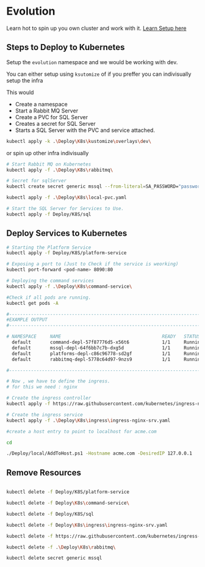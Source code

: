 
# Evolution 


Learn hot to spin up you own cluster and work with it. [Learn Setup here](https://github.com/iamsourabh-in/Evolution/blob/master/Deploy/setup.md)


## Steps to Deploy to Kubernetes
Setup the `evolution` namespace and we would be working with dev.

You can either setup using `ksutomize` of if you preffer you can indivisually setup the infra

This would
- Create a namespace
- Start a Rabbit MQ Server
- Create a PVC for SQL Server
- Creates a secret for SQL Server
- Starts a SQL Server with the PVC and service attached.

```sh
kubectl apply -k .\Deploy\K8s\kustomize\overlays\dev\
```

or spin up other infra indivisually

```sh
# Start Rabbit MQ on Kubernetes
kubectl apply -f .\Deploy\K8s\rabbitmq\

# Secret for sqlServer
kubectl create secret generic mssql --from-literal=SA_PASSWORD="password@1"

kubectl apply -f .\Deploy\K8s\local-pvc.yaml

# Start the SQL Server for Services to Use.
kubectl apply -f Deploy/K8S/sql
```


## Deploy Services to Kubernetes

```sh
# Starting the Platform Service
kubectl apply -f Deploy/K8S/platform-service

# Exposing a port to (Just to Check if the service is weorking)
kubectl port-forward <pod-name> 8090:80

# Deploying the command services
kubectl apply -f .\Deploy\K8s\command-service\

#Check if all pods are running.
kubectl get pods -A

#-----------------------------------------------------------------------------------------------
#EXAMPLE OUTPUT
#-----------------------------------------------------------------------------------------------

# NAMESPACE     NAME                                     READY   STATUS    RESTARTS         AGE
  default       command-depl-57f87776d5-x56t6            1/1     Running   0                87s
  default       mssql-depl-64f6bb7c7b-dxg5d              1/1     Running   0                151m
  default       platforms-depl-c86c96778-sd2gf           1/1     Running   0                150m
  default       rabbitmq-depl-5778c64d97-9nzs9           1/1     Running   0                18m

#-----------------------------------------------------------------------------------------------

# Now , we have to define the ingress.
# for this we need : nginx

# Create the ingress controller
kubectl apply -f https://raw.githubusercontent.com/kubernetes/ingress-nginx/controller-v1.1.2/deploy/static/provider/cloud/deploy.yaml

# Create the ingress service
kubectl apply -f .\Deploy\K8s\ingress\ingress-nginx-srv.yaml

#create a host entry to point to localhost for acme.com

cd 

./Deploy/local/AddToHost.ps1 -Hostname acme.com -DesiredIP 127.0.0.1

```


## Remove Resources

```sh

kubectl delete -f Deploy/K8S/platform-service

kubectl delete -f Deploy\K8s\command-service\

kubectl delete -f Deploy/K8S/sql

kubectl delete -f Deploy\K8s\ingress\ingress-nginx-srv.yaml

kubectl delete -f https://raw.githubusercontent.com/kubernetes/ingress-nginx/controller-v1.1.2/deploy/static/provider/cloud/deploy.yaml

kubectl delete -f .\Deploy\K8s\rabbitmq\

kubectl delete secret generic mssql 

```
